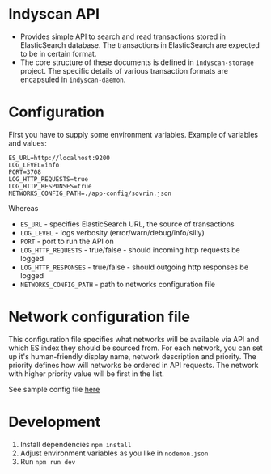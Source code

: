 # Indyscan API
- Provides simple API to search and read transactions stored in ElasticSearch database. The transactions in 
ElasticSearch are expected to be in certain format. 
- The core structure of these documents is defined in `indyscan-storage` project. The specific details of various
transaction formats are encapsuled in `indyscan-daemon`.

# Configuration
First you have to supply some environment variables. Example of variables and values:
```
ES_URL=http://localhost:9200
LOG_LEVEL=info
PORT=3708
LOG_HTTP_REQUESTS=true
LOG_HTTP_RESPONSES=true
NETWORKS_CONFIG_PATH=./app-config/sovrin.json
```
Whereas 
- `ES_URL` - specifies ElasticSearch URL, the source of transactions
- `LOG_LEVEL` - logs verbosity (error/warn/debug/info/silly)
- `PORT` - port to run the API on
- `LOG_HTTP_REQUESTS` - true/false - should incoming http requests be logged
- `LOG_HTTP_RESPONSES` - true/false - should outgoing http responses be logged 
- `NETWORKS_CONFIG_PATH` - path to networks configuration file

# Network configuration file
This configuration file specifies what networks will be available via API and which ES index they should be sourced
from.
For each network, you can set up it's human-friendly display name, network description and priority. The priority
defines how will networks be ordered in API requests. The network with higher priority value will be first in the list.

See sample config file [here](./app-config/sovrin.json) 

# Development
1. Install dependencies `npm install`
2. Adjust environment variables as you like in `nodemon.json`
3. Run `npm run dev`

